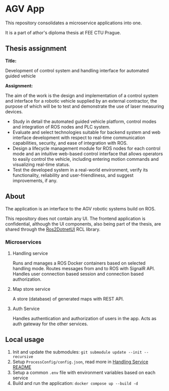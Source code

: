 # AGV App

This repository consolidates a microservice applications into one.

It is a part of athor's diploma thesis at FEE CTU Prague.

## Thesis assignment

__Title:__

Development of control system and handling interface for automated guided vehicle

__Assignment:__

The aim of the work is the design and implementation of a control system and interface for a robotic vehicle
supplied by an external contractor, the purpose of which will be to test and demonstrate the use of laser
measuring devices.

- Study in detail the automated guided vehicle platform, control modes and integration of ROS nodes and PLC
system.
- Evaluate and select technologies suitable for backend system and web interface development with respect
to real-time communication capabilities, security, and ease of integration with ROS.
- Design a lifecycle management module for ROS nodes for each control mode and an intuitive web-based
control interface that allows operators to easily control the vehicle, including entering motion commands and
visualizing real-time status.
- Test the developed system in a real-world environment, verify its functionality, reliability and user-friendliness,
and suggest improvements, if any.

## About

The application is an interface to the AGV robotic systems build on ROS.

This repository does not contain any UI. The frontend application is confidential, although the UI components, also being part of the thesis, are shared through the [Ros2DotnetUI](https://github.com/fxxholub/Ros2DotnetUI) RCL library.

### Microservices

1) Handling service

    Runs and manages a ROS Docker containers based on selected handling mode. Routes messages from and to ROS with SignalR API. Handles user connection based session and connection based authorization.

2) Map store service

    A store (database) of generated maps with REST API.

3) Auth Service

    Handles authentication and authorization of users in the app. Acts as auth gateway for the other services.

## Local usage

1) Init and update the submodules: `git submodule update --init --recursive`
2) Setup `ProcessConfig/config.json`, read more in [Handling Service README](/agv-app-handling-service/README.md)
3) Setup a common `.env` file with environment variables based on each service
4) Build and run the application: `docker compose up --build -d`
